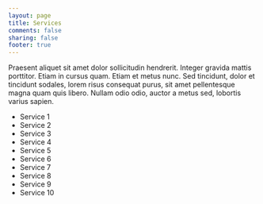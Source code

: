 ```yaml
---
layout: page
title: Services
comments: false
sharing: false
footer: true
---
```


Praesent aliquet sit amet dolor sollicitudin hendrerit. Integer gravida mattis porttitor. Etiam in cursus quam. Etiam et metus nunc. Sed tincidunt, dolor et tincidunt sodales, lorem risus consequat purus, sit amet pellentesque magna quam quis libero. Nullam odio odio, auctor a metus sed, lobortis varius sapien.

- Service 1
- Service 2
- Service 3
- Service 4
- Service 5
- Service 6
- Service 7
- Service 8
- Service 9
- Service 10